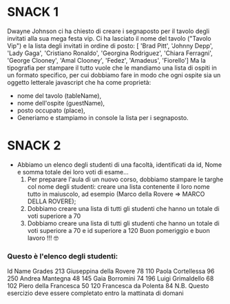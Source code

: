 # SNACK 1
Dwayne Johnson ci ha chiesto di creare i segnaposto per il tavolo degli invitati alla sua mega festa vip.
Ci ha lasciato il nome del tavolo ("Tavolo Vip") e la lista degli invitati in ordine di posto:
[ 'Brad Pitt', 'Johnny Depp', 'Lady Gaga', 'Cristiano Ronaldo', 'Georgina Rodriguez', 'Chiara Ferragni',  'George Clooney', 'Amal Clooney', 'Fedez', 'Amadeus', 'Fiorello']
Ma  la tipografia per stampare il tutto vuole che le mandiamo una lista di ospiti in un formato specifico, per cui dobbiamo fare in modo che ogni ospite sia un oggetto letterale javascript che ha come proprietà:
- nome del tavolo (tableName),
- nome dell'ospite (guestName),
- posto occupato (place),
- Generiamo e stampiamo in console la lista per i segnaposto.
# SNACK 2
- Abbiamo un elenco degli studenti di una facoltà, identificati da id, Nome e somma totale dei loro voti di esame...
    1. Per preparare l'aula di un nuovo corso, dobbiamo stampare le targhe col nome degli studenti: creare una lista contenente il loro nome tutto in   maiuscolo, ad esempio (Marco della Rovere => MARCO DELLA ROVERE);
    2. Dobbiamo creare una lista di tutti gli studenti che hanno un totale di voti superiore a 70
    3. Dobbiamo creare una lista di tutti gli studenti che hanno un totale di voti superiore a 70 e id superiore a 120
Buon pomeriggio e buon lavoro !!! :nerd_face:
### Questo è l'elenco degli studenti:
Id  Name                Grades
213 Giuseppina della Rovere 78
110 Paola Cortellessa       96
250 Andrea Mantegna         48
145 Gaia Borromini          74
196 Luigi Grimaldello       68
102 Piero della Francesca   50
120 Francesca da Polenta    84
N.B.
Questo esercizio deve essere completato entro la mattinata di domani